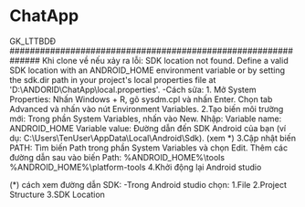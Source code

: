 # ChatApp
GK_LTTBDĐ
##############################################################
Khi clone về nếu xảy ra lỗi: SDK location not found. Define a valid SDK location with an ANDROID_HOME environment variable or by setting the sdk.dir path in your project's local properties file at 'D:\ANDORID\ChatApp\local.properties'.
  -Cách sửa: 
    1. Mở System Properties:
        Nhấn Windows + R, gõ sysdm.cpl và nhấn Enter.
        Chọn tab Advanced và nhấn vào nút Environment Variables.
    2.Tạo biến môi trường mới:
        Trong phần System Variables, nhấn vào New.
        Nhập:
          Variable name: ANDROID_HOME
          Variable value: Đường dẫn đến SDK Android của bạn (ví dụ: C:\Users\TenUser\AppData\Local\Android\Sdk). (xem *)
    3.Cập nhật biến PATH:
        Tìm biến Path trong phần System Variables và chọn Edit.
        Thêm các đường dẫn sau vào biến Path:
          %ANDROID_HOME%\tools
          %ANDROID_HOME%\platform-tools
    4.Khởi động lại Android studio

(*) cách xem đường dẫn SDK:
  -Trong Android studio chọn:
    1.File
    2.Project Structure
    3.SDK Location
  

